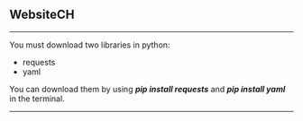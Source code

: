 WebsiteCH
---------------

---

You must download two libraries in python:
- requests
- yaml

You can download them by using ***pip install requests*** and ***pip install yaml*** in the terminal.

---
